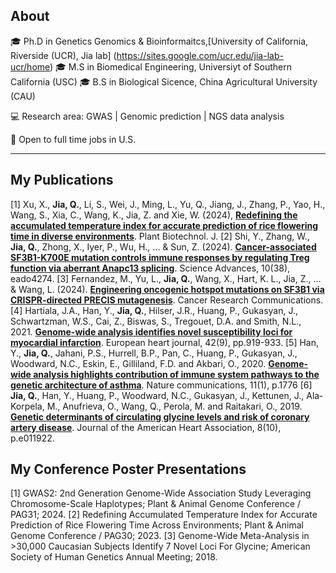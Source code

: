 ## About

🎓 Ph.D in Genetics Genomics & Bioinformaitcs,[University of California, Riverside (UCR), Jia lab] (https://sites.google.com/ucr.edu/jia-lab-ucr/home)
🎓 M.S in Biomedical Engineering, Universiyt of Southern California (USC)
🎓 B.S in Biological Sicence, China Agricultural University (CAU)

💻 Research area: GWAS | Genomic prediction | NGS data analysis 

👀 Open to full time jobs in U.S.

---
## My Publications
[1] Xu, X., **Jia, Q.**, Li, S., Wei, J., Ming, L., Yu, Q., Jiang, J., Zhang, P., Yao, H., Wang, S., Xia, C., Wang, K., Jia, Z. and Xie, W. (2024), **[Redefining the accumulated temperature index for accurate prediction of rice flowering time in diverse environments](https://doi.org/10.1111/pbi.14498)**. Plant Biotechnol. J.
[2]	Shi, Y., Zhang, W., **Jia, Q.**, Zhong, X., Iyer, P., Wu, H., ... & Sun, Z. (2024). **[Cancer-associated SF3B1-K700E mutation controls immune responses by regulating Treg function via aberrant Anapc13 splicing](https://doi.org/10.1126/sciadv.ado4274)**. Science Advances, 10(38), eado4274.
[3]	Fernandez, M., Yu, L., **Jia, Q.**, Wang, X., Hart, K. L., Jia, Z., ... & Wang, L. (2024). **[Engineering oncogenic hotspot mutations on SF3B1 via CRISPR-directed PRECIS mutagenesis](https://doi.org/10.1158/2767-9764.crc-24-0145)**. Cancer Research Communications.
[4]	Hartiala, J.A., Han, Y., **Jia, Q.**, Hilser, J.R., Huang, P., Gukasyan, J., Schwartzman, W.S., Cai, Z., Biswas, S., Tregouet, D.A. and Smith, N.L., 2021. **[Genome-wide analysis identifies novel susceptibility loci for myocardial infarction](https://doi.org/10.1093/eurheartj/ehaa1040)**. European heart journal, 42(9), pp.919-933.
[5]	Han, Y., **Jia, Q.**, Jahani, P.S., Hurrell, B.P., Pan, C., Huang, P., Gukasyan, J., Woodward, N.C., Eskin, E., Gilliland, F.D. and Akbari, O., 2020. **[Genome-wide analysis highlights contribution of immune system pathways to the genetic architecture of asthma](https://doi.org/10.1038/s41467-020-15649-3)**. Nature communications, 11(1), p.1776
[6]	**Jia, Q.**, Han, Y., Huang, P., Woodward, N.C., Gukasyan, J., Kettunen, J., Ala‐Korpela, M., Anufrieva, O., Wang, Q., Perola, M. and Raitakari, O., 2019. **[Genetic determinants of circulating glycine levels and risk of coronary artery disease](https://doi.org/10.1161/JAHA.119.011922)**. Journal of the American Heart Association, 8(10), p.e011922.



## My Conference Poster Presentations
[1]	GWAS2: 2nd Generation Genome-Wide Association Study Leveraging Chromosome-Scale Haplotypes; Plant & Animal Genome Conference / PAG31; 2024. 
[2]	Redefining Accumulated Temperature Index for Accurate Prediction of Rice Flowering Time Across Environments; Plant & Animal Genome Conference / PAG30; 2023. 
[3]	Genome-Wide Meta-Analysis in >30,000 Caucasian Subjects Identify 7 Novel Loci For Glycine; American Society of Human Genetics Annual Meeting; 2018.

